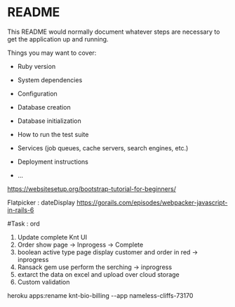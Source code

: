 # README

This README would normally document whatever steps are necessary to get the
application up and running.

Things you may want to cover:

* Ruby version

* System dependencies

* Configuration

* Database creation

* Database initialization

* How to run the test suite

* Services (job queues, cache servers, search engines, etc.)

* Deployment instructions

* ...

https://websitesetup.org/bootstrap-tutorial-for-beginners/

Flatpicker : dateDisplay
https://gorails.com/episodes/webpacker-javascript-in-rails-6

#Task : ord 
1. Update complete Knt UI
2. Order show page -> Inprogess -> Complete
3. boolean active type page display customer and order in red -> inprogress
3. Ransack gem use perform the serching -> inprogress
4. extarct the data on excel and upload over cloud storage
5. Custom validation


heroku apps:rename knt-bio-billing --app nameless-cliffs-73170